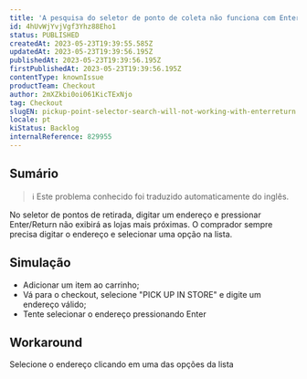```yaml
---
title: 'A pesquisa do seletor de ponto de coleta não funciona com Enter/Return'
id: 4hUvWjYvjVgf3Yhz88Eho1
status: PUBLISHED
createdAt: 2023-05-23T19:39:55.585Z
updatedAt: 2023-05-23T19:39:56.195Z
publishedAt: 2023-05-23T19:39:56.195Z
firstPublishedAt: 2023-05-23T19:39:56.195Z
contentType: knownIssue
productTeam: Checkout
author: 2mXZkbi0oi061KicTExNjo
tag: Checkout
slugEN: pickup-point-selector-search-will-not-working-with-enterreturn
locale: pt
kiStatus: Backlog
internalReference: 829955
---
```


## Sumário

>ℹ️ Este problema conhecido foi traduzido automaticamente do inglês.


No seletor de pontos de retirada, digitar um endereço e pressionar Enter/Return não exibirá as lojas mais próximas. O comprador sempre precisa digitar o endereço e selecionar uma opção na lista.

## Simulação



- Adicionar um item ao carrinho;
- Vá para o checkout, selecione "PICK UP IN STORE" e digite um endereço válido;
- Tente selecionar o endereço pressionando Enter

## Workaround


Selecione o endereço clicando em uma das opções da lista




